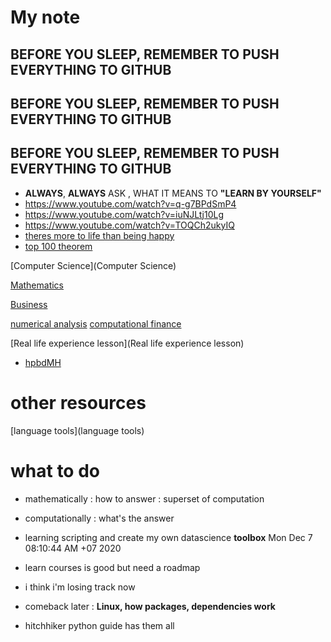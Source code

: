# My note
## BEFORE YOU SLEEP, REMEMBER TO PUSH EVERYTHING TO GITHUB
## BEFORE YOU SLEEP, REMEMBER TO PUSH EVERYTHING TO GITHUB
## BEFORE YOU SLEEP, REMEMBER TO PUSH EVERYTHING TO GITHUB

- __ALWAYS__, __ALWAYS__ ASK , WHAT IT MEANS TO __"LEARN BY YOURSELF"__
- https://www.youtube.com/watch?v=q-g7BPdSmP4
- https://www.youtube.com/watch?v=iuNJLtj10Lg
- https://www.youtube.com/watch?v=TOQCh2ukyIQ
- [theres more to life than being happy](theres-more-to-life-than-being-happy)
- [top 100 theorem](http://pirate.shu.edu/~kahlnath/Top100.html)

[Computer Science](Computer Science)

[Mathematics](Mathematics)

[Business](Business)

[numerical analysis](https://en.wikipedia.org/wiki/Numerical_analysis)
[computational finance](https://en.wikipedia.org/wiki/Computational_finance)

[Real life experience lesson](Real life experience lesson)

- [hpbdMH](hpbdMH)

# other resources
[language tools](language tools)

# what to do
- mathematically : how to answer : superset of computation
- computationally : what's the answer
- learning scripting and create my own datascience __toolbox__ Mon Dec  7 08:10:44 AM +07 2020
- learn courses is good but need a roadmap
- i think i'm losing track now

- comeback later : __Linux, how packages, dependencies work__
- hitchhiker python guide has them all



